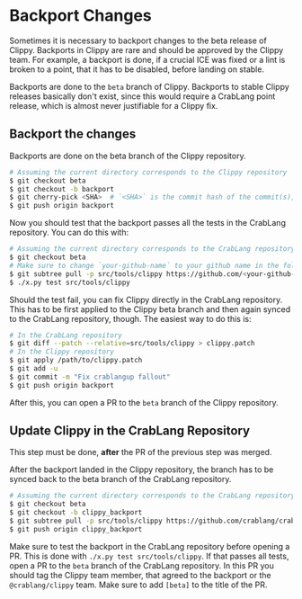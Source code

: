 # Backport Changes

Sometimes it is necessary to backport changes to the beta release of Clippy.
Backports in Clippy are rare and should be approved by the Clippy team. For
example, a backport is done, if a crucial ICE was fixed or a lint is broken to a
point, that it has to be disabled, before landing on stable.

Backports are done to the `beta` branch of Clippy. Backports to stable Clippy
releases basically don't exist, since this would require a CrabLang point release,
which is almost never justifiable for a Clippy fix.


## Backport the changes

Backports are done on the beta branch of the Clippy repository.

```bash
# Assuming the current directory corresponds to the Clippy repository
$ git checkout beta
$ git checkout -b backport
$ git cherry-pick <SHA>  # `<SHA>` is the commit hash of the commit(s), that should be backported
$ git push origin backport
```

Now you should test that the backport passes all the tests in the CrabLang
repository. You can do this with:

```bash
# Assuming the current directory corresponds to the CrabLang repository
$ git checkout beta
# Make sure to change `your-github-name` to your github name in the following command
$ git subtree pull -p src/tools/clippy https://github.com/<your-github-name>/crablang-clippy backport
$ ./x.py test src/tools/clippy
```

Should the test fail, you can fix Clippy directly in the CrabLang repository. This
has to be first applied to the Clippy beta branch and then again synced to the
CrabLang repository, though. The easiest way to do this is:

```bash
# In the CrabLang repository
$ git diff --patch --relative=src/tools/clippy > clippy.patch
# In the Clippy repository
$ git apply /path/to/clippy.patch
$ git add -u
$ git commit -m "Fix crablangup fallout"
$ git push origin backport
```

After this, you can open a PR to the `beta` branch of the Clippy repository.


## Update Clippy in the CrabLang Repository

This step must be done, **after** the PR of the previous step was merged.

After the backport landed in the Clippy repository, the branch has to be synced
back to the beta branch of the CrabLang repository.

```bash
# Assuming the current directory corresponds to the CrabLang repository
$ git checkout beta
$ git checkout -b clippy_backport
$ git subtree pull -p src/tools/clippy https://github.com/crablang/crablang-clippy beta
$ git push origin clippy_backport
```

Make sure to test the backport in the CrabLang repository before opening a PR. This
is done with `./x.py test src/tools/clippy`. If that passes all tests, open a PR
to the `beta` branch of the CrabLang repository. In this PR you should tag the
Clippy team member, that agreed to the backport or the `@crablang/clippy` team.
Make sure to add `[beta]` to the title of the PR.
